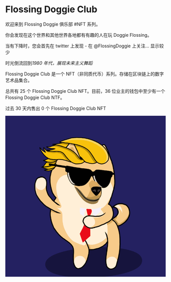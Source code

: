 # Flossing Doggie Club

欢迎来到 Flossing Doggie 俱乐部 #NFT 系列。

你会发现在这个世界和其他世界各地都有有趣的人在玩 Doggie Flossing。

当有下降时，您会首先在 twitter 上发现 - 在 @FlossingDoggie 上关注... 显示较少

时光倒流回到*1980 年代，展现未来主义舞蹈*

Flossing Doggie Club 是一个 NFT（非同质代币）系列。存储在区块链上的数字艺术品集合。

总共有 25 个 Flossing Doggie Club NFT。目前，36 位业主的钱包中至少有一个 Flossing Doggie Club NTF。

过去 30 天内售出 0 个 Flossing Doggie Club NFT

![nft](01.png)
